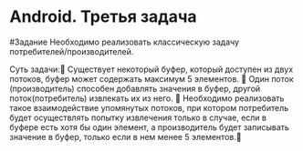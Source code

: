 Android. Третья задача
======================

#Задание
Необходимо реализовать классическую задачу потребителей/производителей.

Суть задачи:
Существует некоторый буфер, который доступен из двух потоков, буфер может содержать максимум 5 элементов. 
Один поток (производитель) способен добавлять значения в буфер, другой поток(потребитель) извлекать их из него. 
Необходимо реализовать такое взаимодействие упомянутых потоков, при котором потребитель будет осуществлять попытку извлечения только в случае, если в буфере есть хотя бы один элемент,
а производитель будет записывать значение в буфер, только если в нем менее 5 элементов.


